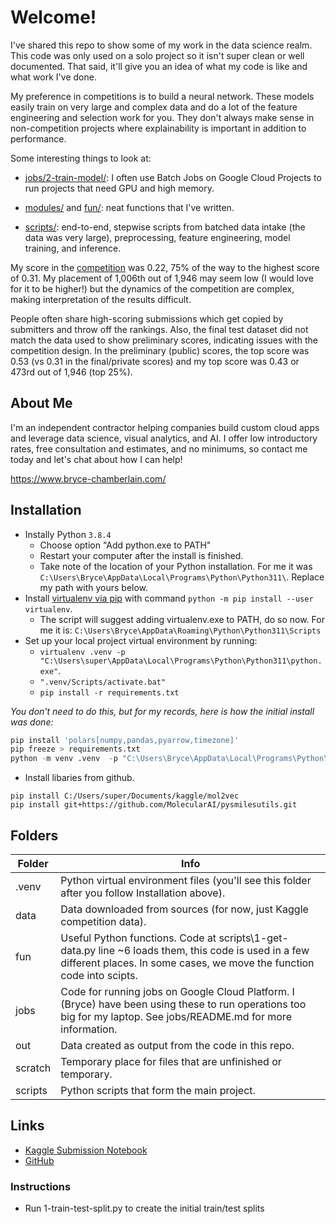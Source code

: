 # Welcome!

I've shared this repo to show some of my work in the data science realm. This code was only used on a solo project so it isn't super clean or well documented. That said, it'll give you an idea of what my code is like and what work I've done.

My preference in competitions is to build a neural network. These models easily train on very large and complex data and do a lot of the feature engineering and selection work for you. They don't always make sense in non-competition projects where explainability is important in addition to performance. 

Some interesting things to look at: 

* [jobs/2-train-model/](https://github.com/superchordate/kaggle-2024-belka/tree/main/jobs/2-train-model): I often use Batch Jobs on Google Cloud Projects to run projects that need GPU and high memory.

* [modules/](https://github.com/superchordate/kaggle-2024-belka/tree/main/modules) and [fun/](https://github.com/superchordate/kaggle-2024-belka/tree/main/fun): neat functions that I've written.

* [scripts/](https://github.com/superchordate/kaggle-2024-belka/tree/main/scripts): end-to-end, stepwise scripts from batched data intake (the data was very large), preprocessing, feature engineering, model training, and inference. 

My score in the [competition](https://www.kaggle.com/competitions/leash-BELKA) was 0.22, 75% of the way to the highest score of 0.31. My placement of 1,006th out of 1,946 may seem low (I would love for it to be higher!) but the dynamics of the competition are complex, making interpretation of the results difficult. 

People often share high-scoring submissions which get copied by submitters and throw off the rankings. Also, the final test dataset did not match the data used to show preliminary scores, indicating issues with the competition design. In the preliminary (public) scores, the top score was 0.53 (vs 0.31 in the final/private scores) and my top score was 0.43 or 473rd out of 1,946 (top 25%).

## About Me

I'm an independent contractor helping companies build custom cloud apps and leverage data science, visual analytics, and AI. I offer low introductory rates, free consultation and estimates, and no minimums, so contact me today and let's chat about how I can help!

https://www.bryce-chamberlain.com/

## Installation

* Instally Python `3.8.4`
  - Choose option "Add python.exe to PATH"
  - Restart your computer after the install is finished. 
  - Take note of the location of your Python installation. For me it was `C:\Users\Bryce\AppData\Local\Programs\Python\Python311\`. Replace my path with yours below.
* Install [virtualenv via pip](https://virtualenv.pypa.io/en/latest/installation.html) with command `python -m pip install --user virtualenv`.
  - The script will suggest adding virtualenv.exe to PATH, do so now. For me it is: `C:\Users\Bryce\AppData\Roaming\Python\Python311\Scripts`
* Set up your local project virtual environment by running:
    - `virtualenv .venv -p "C:\Users\super\AppData\Local\Programs\Python\Python311\python.exe"`.
    - `".venv/Scripts/activate.bat"`
    - `pip install -r requirements.txt`

_You don't need to do this, but for my records, here is how the initial install was done:_
```python
pip install 'polars[numpy,pandas,pyarrow,timezone]'
pip freeze > requirements.txt
python -m venv .venv  -p "C:\Users\Bryce\AppData\Local\Programs\Python\Python311\python.exe"
```

* Install libaries from github.
```
pip install C:/Users/super/Documents/kaggle/mol2vec
pip install git+https://github.com/MolecularAI/pysmilesutils.git
```

## Folders

| Folder | Info |
| ------------- | ------------- |
| .venv | Python virtual environment files (you'll see this folder after you follow Installation above). |
| data | Data downloaded from sources (for now, just Kaggle competition data). |
| fun | Useful Python functions. Code at scripts\1-get-data.py line ~6 loads them, this code is used in a few different places. In some cases, we move the function code into scipts. |
| jobs | Code for running jobs on Google Cloud Platform. I (Bryce) have been using these to run operations too big for my laptop. See jobs/README.md for more information. |
| out | Data created as output from the code in this repo. |
| scratch | Temporary place for files that are unfinished or temporary. |
| scripts | Python scripts that form the main project. |

## Links

* [Kaggle Submission Notebook](https://www.kaggle.com/code/brycechamberlain/bryce-chamberlain-home-credit-submission)
* [GitHub](https://github.com/superchordate/kaggle-2024-belka)

### Instructions

* Run 1-train-test-split.py to create the initial train/test splits
